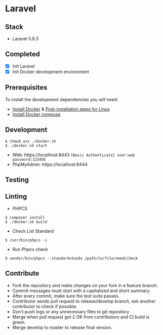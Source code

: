# Laravel

## Stack

- Laravel 5.8.3

## Completed

- [x] Init Laravel
- [x] Init Docker development environment

## Prerequisites

To install the development dependencies you will need:

- [Install Docker](https://docs.docker.com/install/linux/docker-ce/ubuntu/) & [Post-installation steps for Linux](https://docs.docker.com/install/linux/linux-postinstall/)
- [Install Docker compose](https://docs.docker.com/compose/install/)

## Development

```terminal
$ chmod a+x ./docker.sh
$ ./docker.sh start
```

- Web: https://localhost:8443 `[Basic Authenticate] user:web password:123456`
- PhpMyAdmin: https://localhost:8444

## Testing

## Linting

- PHPCS

```terminal
$ composer install
$ ./docker.sh build
```

- Check List Standard

```terminal
$ /usr/bin/phpcs -i
```

- Run Phpcs check

```terminal
$ vendor/bin/phpcs --standard=SunOs /path/to/file/need/check
```

## Contribute

- Fork the repository and make changes on your fork in a feature branch.
- Commit messages must start with a capitalized and short summary.
- After every commit, make sure the test suite passes.
- Contributor sends pull request to release/develop branch, ask another contributor to check if possible.
- Don't push logs or any unnecessary files to git repository
- Merge when pull request got 2 OK from contributors and CI build is green.
- Merge develop to master to release final version.
